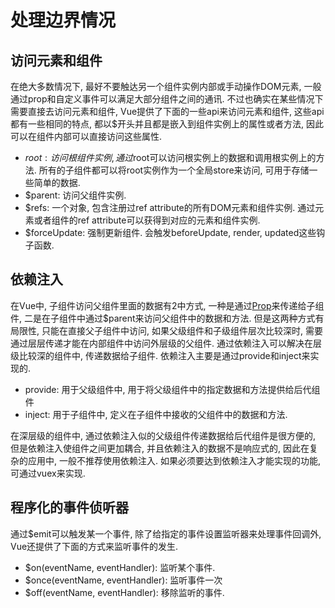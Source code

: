 # 处理边界情况 

## 访问元素和组件 

在绝大多数情况下, 最好不要触达另一个组件实例内部或手动操作DOM元素, 一般通过prop和自定义事件可以满足大部分组件之间的通讯. 不过也确实在某些情况下需要直接去访问元素和组件, Vue提供了下面的一些api来访问元素和组件, 这些api都有一些相同的特点, 都以$开头并且都是嵌入到组件实例上的属性或者方法, 因此可以在组件内部可以直接访问这些属性. 

* $root: 访问根组件实例, 通过$root可以访问根实例上的数据和调用根实例上的方法. 所有的子组件都可以将root实例作为一个全局store来访问, 可用于存储一些简单的数据. 
* $parent: 访问父组件实例. 
* $refs: 一个对象, 包含注册过ref attribute的所有DOM元素和组件实例. 通过元素或者组件的ref attribute可以获得到对应的元素和组件实例. 
* $forceUpdate: 强制更新组件. 会触发beforeUpdate, render, updated这些钩子函数.

## 依赖注入

在Vue中, 子组件访问父组件里面的数据有2中方式, 一种是通过[Prop](./13-Prop.md)来传递给子组件, 二是在子组件中通过$parent来访问父组件中的数据和方法. 但是这两种方式有局限性, 只能在直接父子组件中访问, 如果父级组件和子级组件层次比较深时, 需要通过层层传递才能在内部组件中访问外层级的父组件. 通过依赖注入可以解决在层级比较深的组件中, 传递数据给子组件. 依赖注入主要是通过provide和inject来实现的. 

* provide: 用于父级组件中, 用于将父级组件中的指定数据和方法提供给后代组件
* inject: 用于子组件中, 定义在子组件中接收的父组件中的数据和方法. 

在深层级的组件中, 通过依赖注入似的父级组件传递数据给后代组件是很方便的, 但是依赖注入使组件之间更加耦合, 并且依赖注入的数据不是响应式的, 因此在复杂的应用中, 一般不推荐使用依赖注入. 如果必须要达到依赖注入才能实现的功能, 可通过vuex来实现. 

## 程序化的事件侦听器

通过$emit可以触发某一个事件, 除了给指定的事件设置监听器来处理事件回调外, Vue还提供了下面的方式来监听事件的发生.

* $on(eventName, eventHandler): 监听某个事件. 
* $once(eventName, eventHandler): 监听事件一次
* $off(eventName, eventHandler): 移除监听的事件. 



